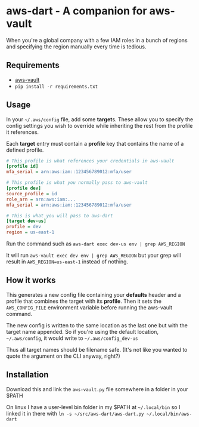 # aws-dart - A companion for aws-vault #
When you're a global company with a few IAM roles in a bunch of regions and specifying the region manually every time is tedious.

## Requirements ##
* [aws-vault](https://github.com/99designs/aws-vault)
* `pip install -r requirements.txt`

## Usage ##
In your `~/.aws/config` file, add some **target**s. These allow you to specify the config settings you wish to override while inheriting the rest from the profile it references.

Each **target** entry must contain a **profile** key that contains the name of a defined profile.

```ini
# This profile is what references your credentials in aws-vault
[profile id]
mfa_serial = arn:aws:iam::123456789012:mfa/user

# This profile is what you normally pass to aws-vault
[profile dev]
source_profile = id
role_arn = arn:aws:iam:...
mfa_serial = arn:aws:iam::123456789012:mfa/user

# This is what you will pass to aws-dart
[target dev-us]
profile = dev
region = us-east-1
```

Run the command such as `aws-dart exec dev-us env | grep AWS_REGION`

It will run `aws-vault exec dev env | grep AWS_REGION` but your grep will result in `AWS_REGION=us-east-1` instead of nothing.

## How it works ##
This generates a new config file containing your **defaults** header and a profile that combines the target with its **profile**. Then it sets the `AWS_CONFIG_FILE` environment variable before running the aws-vault command.

The new config is written to the same location as the last one but with the target name appended. So if you're using the default location, `~/.aws/config`, it would write to `~/.aws/config_dev-us`

Thus all target names should be filename safe. (It's not like you wanted to quote the argument on the CLI anyway, right?)

## Installation ##
Download this and link the `aws-vault.py` file somewhere in a folder in your $PATH

On linux I have a user-level bin folder in my $PATH at `~/.local/bin` so I linked it in there with `ln -s ~/src/aws-dart/aws-dart.py ~/.local/bin/aws-dart`
